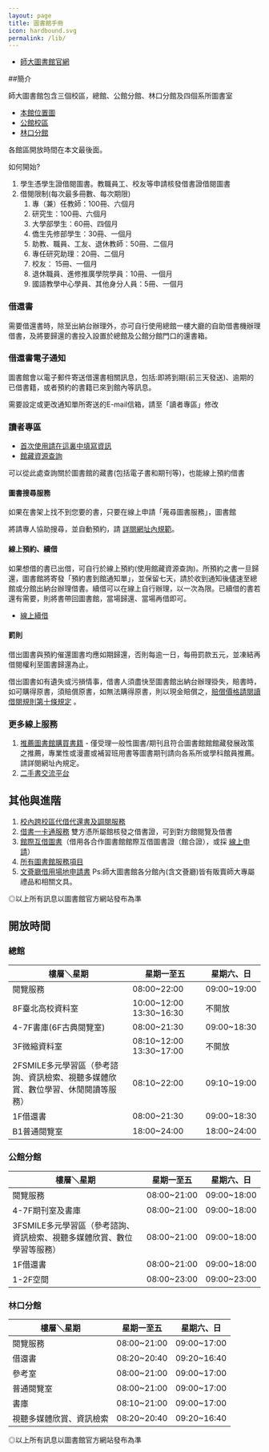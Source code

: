```yaml
---
layout: page
title: 圖書館手冊
icon: hardbound.svg
permalink: /lib/
---
```

- [師大圖書館官網](http://www.lib.ntnu.edu.tw/)

##簡介

師大圖書館包含三個校區，總館、公館分館、林口分館及四個系所圖書室

- [本館位置圖](http://www.lib.ntnu.edu.tw/map.jsp?KeepThis=true&TB_iframe=true&height=490&width=640)
- [公館校區](http://www.lib.ntnu.edu.tw/Gongguan/gongguan.jsp)
- [林口分館](http://www.lib.ntnu.edu.tw/LinKou/linkou.jsp)

各館區開放時間在本文最後面。

如何開始?

1. 學生憑學生證借閱圖書。教職員工、校友等申請核發借書證借閱圖書
2. 借閱限制(每次最多冊數、每次期限)
	1. 專（兼）任教師：100冊、六個月
	2. 研究生：100冊、六個月
	3. 大學部學生：60冊、四個月
	4. 僑生先修部學生：30冊、一個月
	5. 助教、職員、工友、退休教師：50冊、二個月
	6. 專任研究助理：20冊、二個月
	7. 校友： 15冊、一個月
	8. 退休職員、進修推廣學院學員：10冊、一個月
	9. 國語教學中心學員、其他身分人員：5冊、一個月

### 借還書

需要借還書時，除至出納台辦理外，亦可自行使用總館一樓大廳的自助借書機辦理借書，及將要歸還的書投入設置於總館及公館分館門口的還書箱。

### 借還書電子通知

圖書館會以電子郵件寄送借還書相關訊息，包括:即將到期(前三天發送)、逾期的已借書籍，或者預約的書籍已來到館內等訊息。

需要設定或更改通知單所寄送的E-mail信箱，請至「讀者專區」修改

### 讀者專區

- [首次使用請在這裏中填寫資訊](http://www.lib.ntnu.edu.tw/profile/profile.main.jsp)
- [館藏資源查詢](http://www.lib.ntnu.edu.tw/holding/index.jsp)

可以從此處查詢關於圖書館的藏書(包括電子書和期刊等)，也能線上預約借書

#### 圖書搜尋服務

如果在書架上找不到您要的書，只要在線上申請「蒐尋圖書服務」，圖書館

將請專人協助搜尋，並自動預約，請 [詳閱網址內規範](http://www.lib.ntnu.edu.tw/booksearch/booksearch.search.jsp)。

#### 線上預約、續借

如果想借的書已出借，可自行於線上預約(使用館藏資源查詢)。所預約之書一旦歸還，圖書館將寄發「預約書到館通知單」，並保留七天，請於收到通知後儘速至總館或分館出納台辦理借書。續借可以在線上自行辦理，以一次為限。已續借的書若還有需要，則將書帶回圖書館，當場歸還、當場再借即可。

- [線上續借](http://www.lib.ntnu.edu.tw/profile/profile.rentbook.jsp)

#### 罰則

借出圖書與預約催還圖書均應如期歸還，否則每逾一日，每冊罰款五元，並凍結再借閱權利至圖書歸還為止。

借出圖書如有遺失或污損情事，借書人須盡快至圖書館出納台辦理掛失，賠書時，如可購得原書，須賠償原書，如無法購得原書，則以現金賠償之，[賠償價格請閱讀借閱規則第十條規定](http://www.lib.ntnu.edu.tw/service/borrow.jsp) 。

### 更多線上服務
1. [推薦圖書館購買書籍](http://www.lib.ntnu.edu.tw/suggestion/suggestion.add.jsp) - 僅受理一般性圖書/期刊且符合圖書館館館藏發展政策之推薦，專業性或漫畫或補習班用書等圖書期刊請向各系所或學科館員推薦。請詳閱網址內規定。
2. [二手書交流平台](http://www.lib.ntnu.edu.tw/2books/2books.jsp)

## 其他與進階

1. [校內跨校區代借代還書及調閱服務](http://www.lib.ntnu.edu.tw/service/b2.jsp)
2. [借書一卡通服務](http://www.lib.ntnu.edu.tw/service/illsign.jsp) 雙方憑所屬館核發之借書證，可到對方館閱覽及借書
3. [館際互借圖書](http://www.lib.ntnu.edu.tw/service/interloan.jsp)（借用各合作圖書館館際互借圖書證（館合證），或採 [線上申請](http://www.lib.ntnu.edu.tw/coidbarrow/coidbarrow.userrev.jsp)）
4. [所有圖書館服務項目](http://www.lib.ntnu.edu.tw/service/services.jsp)
5. [文薈廳借用場地申請書](http://www.lib.ntnu.edu.tw/service/readme/whh_apply.pdf)
Ps:師大圖書館各分館內(含文薈廳)皆有販賣師大專屬禮品和相關文具。

◎以上所有訊息以圖書館官方網站發布為準

## 開放時間

### 總館

樓層＼星期|星期一至五|星期六、日
---------|-----------|---------|
閱覽服務|08:00~22:00|09:00~19:00
8F臺北高校資料室|10:00~12:00 13:30~16:30|不開放
4-7F書庫(6F古典閱覽室)|08:00~21:30|09:00~18:30
3F微縮資料室|08:10~12:00 13:30~17:00|不開放
2FSMILE多元學習區（參考諮詢、資訊檢索、視聽多媒體欣賞、數位學習、休閒閱讀等服務）|08:10~22:00|09:10~19:00
1F借還書|08:00~21:30|09:00~18:30
B1普通閱覽室|18:00~24:00|18:00~24:00

### 公館分館

樓層＼星期|星期一至五|星期六、日
---------|-----------|---------|
閱覽服務|08:00~21:00|09:00~18:00
4-7F期刊室及書庫|08:00~21:00|09:00~18:00
3FSMILE多元學習區（參考諮詢、資訊檢索、視聽多媒體欣賞、數位學習等服務）|08:00~21:00|09:00~18:00
1F借還書|08:00~21:00|09:00~18:00
1-2F空間|08:00~23:00|09:00~23:00

### 林口分館

樓層＼星期|星期一至五|星期六、日
---------|-----------|---------|
閱覽服務|08:00~21:00|09:00~17:00
借還書|08:20~20:40|09:20~16:40
參考室|08:00~21:00|09:00~17:00
普通閱覽室|08:00~21:00|09:00~17:00
書庫|08:10~21:00|09:00~17:00
視聽多媒體欣賞、資訊檢索|08:20~20:40|09:20~16:40

◎以上所有訊息以圖書館官方網站發布為準
